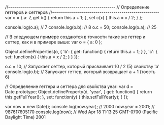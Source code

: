 //------------------------------------------------------ // Определение геттеров и сеттеров
//------------------------------------------------------ var o = { a: 7, get b() { return this.a + 1; }, set c(x) {
this.a = x / 2; } };

console.log(o.a); // 7 console.log(o.b); // 8 o.c = 50; console.log(o.a); // 25

// В следующем примере создаются в точности такие же геттер и сеттер, как и в примере выше:
var o = { a: 0 };

Object.defineProperties(o, {
'b': { get: function() { return this.a + 1; } },
'c': { set: function(x) { this.a = x / 2; } } });

o.c = 10; // Запускает сеттер, который присваивает 10 / 2 (5) свойству 'a' console.log(o.b); // Запускает геттер,
который возвращает a + 1 (тоесть 6)

// Определение геттера и сеттера для свойства year:
var d = Date.prototype; Object.defineProperty(d, 'year', { get: function() { return this.getFullYear(); }, set:
function(y) { this.setFullYear(y); } });

var now = new Date(); console.log(now.year); // 2000 now.year = 2001; // 987617605170 console.log(now); // Wed Apr 18
11:13:25 GMT-0700 (Pacific Daylight Time) 2001





